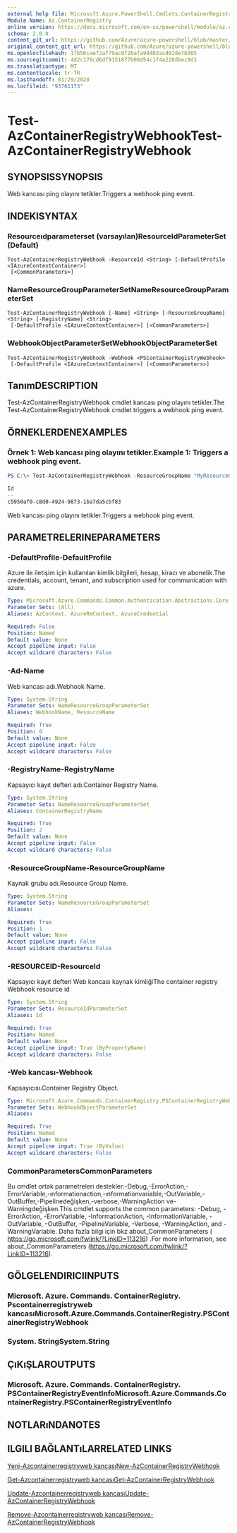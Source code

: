```yaml
---
external help file: Microsoft.Azure.PowerShell.Cmdlets.ContainerRegistry.dll-Help.xml
Module Name: Az.ContainerRegistry
online version: https://docs.microsoft.com/en-us/powershell/module/az.containerregistry/test-azcontainerregistrywebhook
schema: 2.0.0
content_git_url: https://github.com/Azure/azure-powershell/blob/master/src/ContainerRegistry/ContainerRegistry/help/Test-AzContainerRegistryWebhook.md
original_content_git_url: https://github.com/Azure/azure-powershell/blob/master/src/ContainerRegistry/ContainerRegistry/help/Test-AzContainerRegistryWebhook.md
ms.openlocfilehash: 1fb56caef2af79ac8f2bafa9d402acd91de7b305
ms.sourcegitcommit: 4d2c178cd6df9151877b08d54c1f4a228dbec9d1
ms.translationtype: MT
ms.contentlocale: tr-TR
ms.lasthandoff: 01/29/2020
ms.locfileid: "93761173"
---
```

# <span data-ttu-id="2cf6a-101">Test-AzContainerRegistryWebhook</span><span class="sxs-lookup"><span data-stu-id="2cf6a-101">Test-AzContainerRegistryWebhook</span></span>

## <span data-ttu-id="2cf6a-102">SYNOPSIS</span><span class="sxs-lookup"><span data-stu-id="2cf6a-102">SYNOPSIS</span></span>
<span data-ttu-id="2cf6a-103">Web kancası ping olayını tetikler.</span><span class="sxs-lookup"><span data-stu-id="2cf6a-103">Triggers a webhook ping event.</span></span>

## <span data-ttu-id="2cf6a-104">INDEKI</span><span class="sxs-lookup"><span data-stu-id="2cf6a-104">SYNTAX</span></span>

### <span data-ttu-id="2cf6a-105">Resourceıdparameterset (varsayılan)</span><span class="sxs-lookup"><span data-stu-id="2cf6a-105">ResourceIdParameterSet (Default)</span></span>
```
Test-AzContainerRegistryWebhook -ResourceId <String> [-DefaultProfile <IAzureContextContainer>]
 [<CommonParameters>]
```

### <span data-ttu-id="2cf6a-106">NameResourceGroupParameterSet</span><span class="sxs-lookup"><span data-stu-id="2cf6a-106">NameResourceGroupParameterSet</span></span>
```
Test-AzContainerRegistryWebhook [-Name] <String> [-ResourceGroupName] <String> [-RegistryName] <String>
 [-DefaultProfile <IAzureContextContainer>] [<CommonParameters>]
```

### <span data-ttu-id="2cf6a-107">WebhookObjectParameterSet</span><span class="sxs-lookup"><span data-stu-id="2cf6a-107">WebhookObjectParameterSet</span></span>
```
Test-AzContainerRegistryWebhook -Webhook <PSContainerRegistryWebhook>
 [-DefaultProfile <IAzureContextContainer>] [<CommonParameters>]
```

## <span data-ttu-id="2cf6a-108">Tanım</span><span class="sxs-lookup"><span data-stu-id="2cf6a-108">DESCRIPTION</span></span>
<span data-ttu-id="2cf6a-109">Test-AzContainerRegistryWebhook cmdlet kancası ping olayını tetikler.</span><span class="sxs-lookup"><span data-stu-id="2cf6a-109">The Test-AzContainerRegistryWebhook cmdlet triggers a webhook ping event.</span></span>

## <span data-ttu-id="2cf6a-110">ÖRNEKLERDEN</span><span class="sxs-lookup"><span data-stu-id="2cf6a-110">EXAMPLES</span></span>

### <span data-ttu-id="2cf6a-111">Örnek 1: Web kancası ping olayını tetikler.</span><span class="sxs-lookup"><span data-stu-id="2cf6a-111">Example 1: Triggers a webhook ping event.</span></span>
```powershell
PS C:\> Test-AzContainerRegistryWebhook -ResourceGroupName "MyResourceGroup" -RegistryName "MyRegistry" -Name "webhook001"

Id
--
c5950af0-c8d0-4924-9873-1ba7da5cbf83
```

<span data-ttu-id="2cf6a-112">Web kancası ping olayını tetikler.</span><span class="sxs-lookup"><span data-stu-id="2cf6a-112">Triggers a webhook ping event.</span></span>

## <span data-ttu-id="2cf6a-113">PARAMETRELERINE</span><span class="sxs-lookup"><span data-stu-id="2cf6a-113">PARAMETERS</span></span>

### <span data-ttu-id="2cf6a-114">-DefaultProfile</span><span class="sxs-lookup"><span data-stu-id="2cf6a-114">-DefaultProfile</span></span>
<span data-ttu-id="2cf6a-115">Azure ile iletişim için kullanılan kimlik bilgileri, hesap, kiracı ve abonelik.</span><span class="sxs-lookup"><span data-stu-id="2cf6a-115">The credentials, account, tenant, and subscription used for communication with azure.</span></span>

```yaml
Type: Microsoft.Azure.Commands.Common.Authentication.Abstractions.Core.IAzureContextContainer
Parameter Sets: (All)
Aliases: AzContext, AzureRmContext, AzureCredential

Required: False
Position: Named
Default value: None
Accept pipeline input: False
Accept wildcard characters: False
```

### <span data-ttu-id="2cf6a-116">-Ad</span><span class="sxs-lookup"><span data-stu-id="2cf6a-116">-Name</span></span>
<span data-ttu-id="2cf6a-117">Web kancası adı.</span><span class="sxs-lookup"><span data-stu-id="2cf6a-117">Webhook Name.</span></span>

```yaml
Type: System.String
Parameter Sets: NameResourceGroupParameterSet
Aliases: WebhookName, ResourceName

Required: True
Position: 0
Default value: None
Accept pipeline input: False
Accept wildcard characters: False
```

### <span data-ttu-id="2cf6a-118">-RegistryName</span><span class="sxs-lookup"><span data-stu-id="2cf6a-118">-RegistryName</span></span>
<span data-ttu-id="2cf6a-119">Kapsayıcı kayıt defteri adı.</span><span class="sxs-lookup"><span data-stu-id="2cf6a-119">Container Registry Name.</span></span>

```yaml
Type: System.String
Parameter Sets: NameResourceGroupParameterSet
Aliases: ContainerRegistryName

Required: True
Position: 2
Default value: None
Accept pipeline input: False
Accept wildcard characters: False
```

### <span data-ttu-id="2cf6a-120">-ResourceGroupName</span><span class="sxs-lookup"><span data-stu-id="2cf6a-120">-ResourceGroupName</span></span>
<span data-ttu-id="2cf6a-121">Kaynak grubu adı.</span><span class="sxs-lookup"><span data-stu-id="2cf6a-121">Resource Group Name.</span></span>

```yaml
Type: System.String
Parameter Sets: NameResourceGroupParameterSet
Aliases:

Required: True
Position: 1
Default value: None
Accept pipeline input: False
Accept wildcard characters: False
```

### <span data-ttu-id="2cf6a-122">-RESOURCEID</span><span class="sxs-lookup"><span data-stu-id="2cf6a-122">-ResourceId</span></span>
<span data-ttu-id="2cf6a-123">Kapsayıcı kayıt defteri Web kancası kaynak kimliği</span><span class="sxs-lookup"><span data-stu-id="2cf6a-123">The container registry Webhook resource id</span></span>

```yaml
Type: System.String
Parameter Sets: ResourceIdParameterSet
Aliases: Id

Required: True
Position: Named
Default value: None
Accept pipeline input: True (ByPropertyName)
Accept wildcard characters: False
```

### <span data-ttu-id="2cf6a-124">-Web kancası</span><span class="sxs-lookup"><span data-stu-id="2cf6a-124">-Webhook</span></span>
<span data-ttu-id="2cf6a-125">Kapsayıcısı.</span><span class="sxs-lookup"><span data-stu-id="2cf6a-125">Container Registry Object.</span></span>

```yaml
Type: Microsoft.Azure.Commands.ContainerRegistry.PSContainerRegistryWebhook
Parameter Sets: WebhookObjectParameterSet
Aliases:

Required: True
Position: Named
Default value: None
Accept pipeline input: True (ByValue)
Accept wildcard characters: False
```

### <span data-ttu-id="2cf6a-126">CommonParameters</span><span class="sxs-lookup"><span data-stu-id="2cf6a-126">CommonParameters</span></span>
<span data-ttu-id="2cf6a-127">Bu cmdlet ortak parametreleri destekler:-Debug,-ErrorAction,-ErrorVariable,-ınformationaction,-ınformationvariable,-OutVariable,-OutBuffer,-Pipelinedeğişken,-verbose,-WarningAction ve-Warningdeğişken.</span><span class="sxs-lookup"><span data-stu-id="2cf6a-127">This cmdlet supports the common parameters: -Debug, -ErrorAction, -ErrorVariable, -InformationAction, -InformationVariable, -OutVariable, -OutBuffer, -PipelineVariable, -Verbose, -WarningAction, and -WarningVariable.</span></span> <span data-ttu-id="2cf6a-128">Daha fazla bilgi için bkz about_CommonParameters ( https://go.microsoft.com/fwlink/?LinkID=113216) .</span><span class="sxs-lookup"><span data-stu-id="2cf6a-128">For more information, see about_CommonParameters (https://go.microsoft.com/fwlink/?LinkID=113216).</span></span>

## <span data-ttu-id="2cf6a-129">GÖLGELENDIRICI</span><span class="sxs-lookup"><span data-stu-id="2cf6a-129">INPUTS</span></span>

### <span data-ttu-id="2cf6a-130">Microsoft. Azure. Commands. ContainerRegistry. Pscontainerregistryweb kancası</span><span class="sxs-lookup"><span data-stu-id="2cf6a-130">Microsoft.Azure.Commands.ContainerRegistry.PSContainerRegistryWebhook</span></span>

### <span data-ttu-id="2cf6a-131">System. String</span><span class="sxs-lookup"><span data-stu-id="2cf6a-131">System.String</span></span>

## <span data-ttu-id="2cf6a-132">ÇıKıŞLAR</span><span class="sxs-lookup"><span data-stu-id="2cf6a-132">OUTPUTS</span></span>

### <span data-ttu-id="2cf6a-133">Microsoft. Azure. Commands. ContainerRegistry. PSContainerRegistryEventInfo</span><span class="sxs-lookup"><span data-stu-id="2cf6a-133">Microsoft.Azure.Commands.ContainerRegistry.PSContainerRegistryEventInfo</span></span>

## <span data-ttu-id="2cf6a-134">NOTLARıNDA</span><span class="sxs-lookup"><span data-stu-id="2cf6a-134">NOTES</span></span>

## <span data-ttu-id="2cf6a-135">ILGILI BAĞLANTıLAR</span><span class="sxs-lookup"><span data-stu-id="2cf6a-135">RELATED LINKS</span></span>

[<span data-ttu-id="2cf6a-136">Yeni-Azcontainerregistryweb kancası</span><span class="sxs-lookup"><span data-stu-id="2cf6a-136">New-AzContainerRegistryWebhook</span></span>](New-AzContainerRegistryWebhook.md)

[<span data-ttu-id="2cf6a-137">Get-Azcontainerregistryweb kancası</span><span class="sxs-lookup"><span data-stu-id="2cf6a-137">Get-AzContainerRegistryWebhook</span></span>](Get-AzContainerRegistryWebhook.md)

[<span data-ttu-id="2cf6a-138">Update-Azcontainerregistryweb kancası</span><span class="sxs-lookup"><span data-stu-id="2cf6a-138">Update-AzContainerRegistryWebhook</span></span>](Update-AzContainerRegistryWebhook.md)

[<span data-ttu-id="2cf6a-139">Remove-Azcontainerregistryweb kancası</span><span class="sxs-lookup"><span data-stu-id="2cf6a-139">Remove-AzContainerRegistryWebhook</span></span>](Remove-AzContainerRegistryWebhook.md)